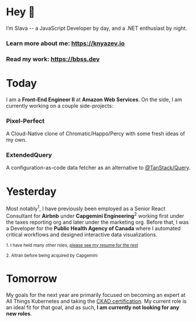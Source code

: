 # Hey 👋

I’m Slava -- a JavaScript Developer by day, and a .NET enthusiast by night.

### Learn more about me: https://knyazev.io 

### Read my work: https://bbss.dev 

# Today

I am a **Front-End Engineer II** at **Amazon Web Services**. On the side, I am currently working on a couple side-projects:

### Pixel-Perfect

A Cloud-Native clone of Chromatic/Happo/Percy with some fresh ideas of my own.

### ExtendedQuery

A configuration-as-code data fetcher as an alternative to [@TanStack/Query](https://github.com/TanStack/query).

# Yesterday

Most notably<sup>1</sup>, I have previously been employed as a Senior React Consultant for **Airbnb** under **Capgemini Engineering**<sup>2</sup> working first under the taxes reporting org and later under the marketing org. Before that, I was a Developer for the **Public Health Agency of Canada** where I automated critical workflows and designed interactive data visualizations. 

<sup>1. I have held many other roles, [please see my resume for the rest](https://knyazev.io/resume/)</sup> 

<sup>2. Altran before being acquired by Capgemini</sup>

# Tomorrow

My goals for the next year are primarily focused on becoming an expert at All Things Kubernetes and taking the [CKAD certification](https://training.linuxfoundation.org/certification/certified-kubernetes-application-developer-ckad). My current role is an ideal fit for that goal, and as such, **I am currently not looking for any new roles**.

